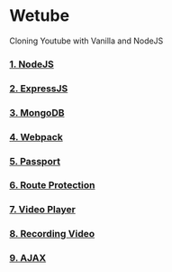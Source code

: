 <!-- @format -->

# Wetube

Cloning Youtube with Vanilla and NodeJS

### [1. NodeJS](https://github.com/parkchoongho/wetube/blob/master/documents/nodeJS.md)

### [2. ExpressJS](https://github.com/parkchoongho/wetube/blob/master/documents/ExpressJS.md)

### [3. MongoDB](https://github.com/parkchoongho/wetube/blob/master/documents/MongoDB.md)

### [4. Webpack](https://github.com/parkchoongho/wetube/blob/master/documents/Webpack.md)

### [5. Passport](https://github.com/parkchoongho/wetube/blob/master/documents/Passport.md)

### [6. Route Protection](https://github.com/parkchoongho/wetube/blob/master/documents/RouteProtection.md)

### [7. Video Player](https://github.com/parkchoongho/wetube/blob/master/documents/VideoPlayer.md)

### [8. Recording Video](https://github.com/parkchoongho/wetube/blob/master/documents/Recording.md)

### [9. AJAX](https://github.com/parkchoongho/wetube/blob/master/documents/AJAX.md)

<br>
